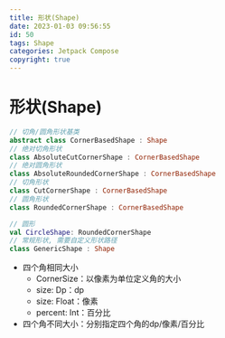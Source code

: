 ```yaml
---
title: 形状(Shape)
date: 2023-01-03 09:56:55
id: 50
tags: Shape
categories: Jetpack Compose
copyright: true
---
```


# 形状(Shape)

```kotlin
// 切角/圆角形状基类
abstract class CornerBasedShape : Shape
// 绝对切角形状
class AbsoluteCutCornerShape : CornerBasedShape
// 绝对圆角形状
class AbsoluteRoundedCornerShape : CornerBasedShape
// 切角形状
class CutCornerShape : CornerBasedShape
// 圆角形状
class RoundedCornerShape : CornerBasedShape

// 圆形
val CircleShape: RoundedCornerShape
// 常规形状, 需要自定义形状路径
class GenericShape : Shape
```

- 四个角相同大小
  - CornerSize：以像素为单位定义角的大小
  - size: Dp：dp
  - size: Float：像素
  - percent: Int：百分比
- 四个角不同大小：分别指定四个角的dp/像素/百分比



